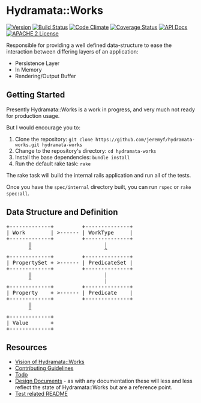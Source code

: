 # Hydramata::Works

[![Version](https://badge.fury.io/rb/hydramata-works.png)](http://badge.fury.io/rb/hydramata-work)
[![Build Status](https://travis-ci.org/jeremyf/hydramata-works.png?branch=master)](https://travis-ci.org/jeremyf/hydramata-work)
[![Code Climate](https://codeclimate.com/github/jeremyf/hydramata-works.png)](https://codeclimate.com/github/jeremyf/hydramata-work)
[![Coverage Status](https://img.shields.io/coveralls/jeremyf/hydramata-works.svg)](https://coveralls.io/r/jeremyf/hydramata-work)
[![API Docs](http://img.shields.io/badge/API-docs-blue.svg)](http://rubydoc.info/github/jeremyf/hydramata-work/master/frames/)
[![APACHE 2 License](http://img.shields.io/badge/APACHE2-license-blue.svg)](./LICENSE)

Responsible for providing a well defined data-structure to ease the interaction between differing layers of an application:

* Persistence Layer
* In Memory
* Rendering/Output Buffer

## Getting Started

Presently Hydramata::Works is a work in progress, and very much not ready for production usage.

But I would encourage you to:

1. Clone the repository: `git clone https://github.com/jeremyf/hydramata-works.git hydramata-works`
1. Change to the repository's directory: `cd hydramata-works`
1. Install the base dependencies: `bundle install`
1. Run the default rake task: `rake`

The rake task will build the internal rails application and run all of the tests.

Once you have the `spec/internal` directory built, you can run `rspec` or `rake spec:all`.

## Data Structure and Definition

<pre>
+-------------+         +--------------+
| Work        | >------ | WorkType     |
+-------------+         +--------------+
       |                       |
       ^                       ^
+-------------+         +--------------+
| PropertySet + >------ | PredicateSet |
+-------------+         +--------------+
       |                       |
       ^                       |
+-------------+         +--------------+
| Property    + >------ | Predicate    |
+-------------+         +--------------+
       |
       ^
+-------------+
| Value       +
+-------------+
</pre>


## Resources

* [Vision of Hydramata::Works](./VISION.md)
* [Contributing Guidelines](./CONTRIBUTING.md)
* [Todo](./TODO.md)
* [Design Documents](./documents/) - as with any documentation these will less and less reflect the state of Hydramata::Works but are a reference point.
* [Test related README](./spec/README.md)
